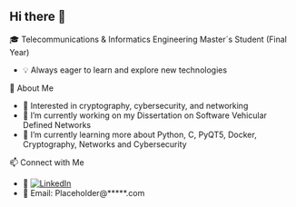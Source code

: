 ## Hi there 👋

🎓 Telecommunications & Informatics Engineering Master´s Student (Final Year)
- 💡 Always eager to learn and explore new technologies

🚀 About Me
- 🔐 Interested in cryptography, cybersecurity, and networking
- 🔭 I’m currently working on my Dissertation on Software Vehicular Defined Networks
- 🌱 I’m currently learning more about Python, C, PyQT5, Docker, Cryptography, Networks and Cybersecurity

📫 Connect with Me
- 💼 [![LinkedIn](https://img.shields.io/badge/LinkedIn-Profile-blue?logo=linkedin&style=flat)](https://www.linkedin.com/in/josé-pedro-peleja-577498255/)
- 📧 Email: Placeholder@*****.com
<!--
**peleja23/peleja23** is a ✨ _special_ ✨ repository because its `README.md` (this file) appears on your GitHub profile.

Here are some ideas to get you started:

- 🌱 I’m currently learning ...
- 👯 I’m looking to collaborate on ...
- 🤔 I’m looking for help with ...
- 💬 Ask me about ...
- 📫 How to reach me: ...
- 😄 Pronouns: ...
- ⚡ Fun fact: ...
-->
